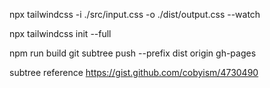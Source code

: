 npx tailwindcss -i ./src/input.css -o ./dist/output.css --watch

npx tailwindcss init --full

npm run build
git subtree push --prefix dist origin gh-pages

subtree reference
https://gist.github.com/cobyism/4730490